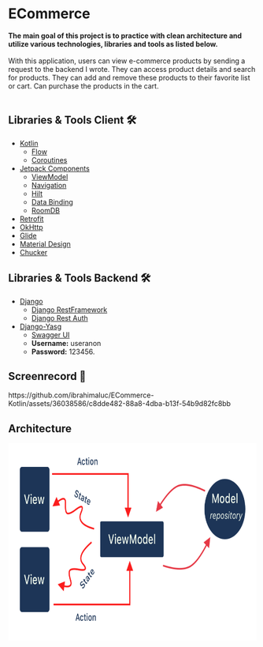 # ECommerce

<b>The main goal of this project is to practice with clean architecture and utilize various
technologies, libraries and tools as listed below.</b>
<br><br>
With this application, users can view e-commerce products by sending a request to the backend I
wrote. They can access product details and search for products. They can add and remove these
products
to their favorite list or cart. Can purchase the products in the cart.
<br><br>

## Libraries & Tools Client 🛠️

- [Kotlin](https://kotlinlang.org/docs/home.html)
    - [Flow](https://developer.android.com/kotlin/flow)
    - [Coroutines](https://developer.android.com/kotlin/coroutines)
- [Jetpack Components](https://developer.android.com/jetpack)
    - [ViewModel](https://developer.android.com/topic/libraries/architecture/viewmodel)
    - [Navigation](https://developer.android.com/guide/navigation/navigation-getting-started)
    - [Hilt](https://developer.android.com/training/dependency-injection)
    - [Data Binding](https://developer.android.com/topic/libraries/data-binding)
    - [RoomDB](https://developer.android.com/reference/androidx/room/RoomDatabase)
- [Retrofit](https://square.github.io/retrofit)
- [OkHttp](https://github.com/square/okhttp)
- [Glide](https://github.com/bumptech/glide)
- [Material Design](https://material.io/develop/android/docs/getting-started)
- [Chucker](https://github.com/ChuckerTeam/chucker)

## Libraries & Tools Backend 🛠️

- [Django](https://www.djangoproject.com/)
    - [Django RestFramework](https://www.django-rest-framework.org/)
    - [Django Rest Auth](https://django-rest-auth.readthedocs.io/en/latest/#)
- [Django-Yasg](https://drf-yasg.readthedocs.io/en/stable/)
  <ul>
  <li><a href="http://ecom.api.ibrahimaluc.com">Swagger UI</a></li>
  <li><b>Username:</b> useranon</li>
  <li><b>Password:</b> 123456.</li>
</ul>

## Screenrecord 📱

<p align="left">
https://github.com/ibrahimaluc/ECommerce-Kotlin/assets/36038586/c8dde482-88a8-4dba-b13f-54b9d82fc8bb

## Architecture

<p align="left">
  <img  src="https://github.com/ibrahimaluc/ECommerce-Kotlin/blob/master/readmefiles/mvvm_flow_uistate.png" alt="Architecture" width="800" height="400" />
</p>

